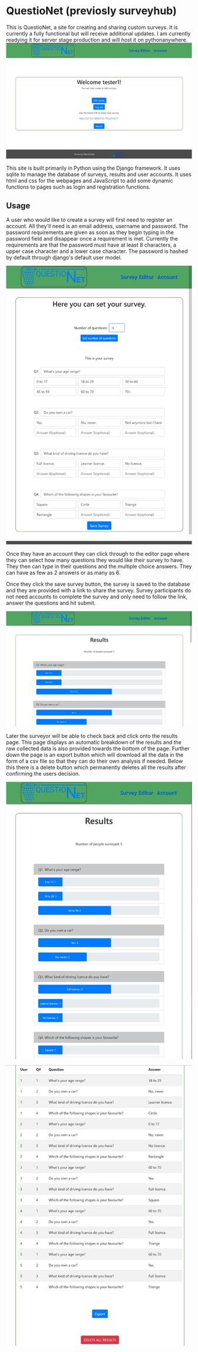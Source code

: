 # QuestioNet (previosly surveyhub)

This is QuestioNet, a site for creating and sharing custom surveys. It is currently a fully functional but will receive additional updates. I am currently readying it for server stage production and will host it on pythonanywhere.
![Survey Editor page](/images/welcomepage.jpg)

This site is built primarily in Python using the Django framework. It uses sqlite to manage the database of surveys, results and user accounts. It uses html and css for the webpages and JavaScript to add some dynamic functions to pages such as login and registration functions.

## Usage

A user who would like to create a survey will first need to register an account. All they'll need is an email address, username and password. The password requirements are given as soon as they begin typing in the password field and disappear once a requirement is met. Currently the requirements are that the password must have at least 8 characters, a upper case character and a lower case character. The password is hashed by default through django's default user model.

![Survey Editor page](/images/editor.jpg)

Once they have an account they can click through to the editor page where they can select how many questions they would like their survey to have. They then can type in their questions and the multiple choice answers. They can have as few as 2 answers or as many as 6.

Once they click the save survey button, the survey is saved to the database and they are provided with a link to share the survey. Survey participants do not need accounts to complete the survey and only need to follow the link, answer the questions and hit submit.

![Survey Editor page](/images/results1.jpg)

Later the surveyor will be able to check back and click onto the results page. This page displays an automatic breakdown of the results and the raw collected data is also provided towards the bottom of the page. Further down the page is an export button which will download all the data in the form of a csv file so that they can do their own analysis if needed. Below this there is a delete button which permanently deletes all the results after confirming the users decision.

![Survey Editor page](/images/results2.jpg)

![Survey Results page](/images/results3.jpg)